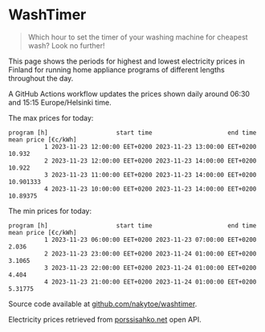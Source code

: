 
# WashTimer

> Which hour to set the timer of your washing machine for cheapest wash? Look no further!

This page shows the periods for highest and lowest electricity prices in Finland 
for running home appliance programs of different lengths throughout the day. 

A GitHub Actions workflow updates the prices shown daily around 06:30 and 15:15 Europe/Helsinki time.

The max prices for today:

	program [h]                   start time                     end time mean price [€c/kWh]
	          1 2023-11-23 12:00:00 EET+0200 2023-11-23 13:00:00 EET+0200              10.932
	          2 2023-11-23 12:00:00 EET+0200 2023-11-23 14:00:00 EET+0200              10.922
	          3 2023-11-23 11:00:00 EET+0200 2023-11-23 14:00:00 EET+0200           10.901333
	          4 2023-11-23 10:00:00 EET+0200 2023-11-23 14:00:00 EET+0200            10.89375

The min prices for today:

	program [h]                   start time                     end time mean price [€c/kWh]
	          1 2023-11-23 06:00:00 EET+0200 2023-11-23 07:00:00 EET+0200               2.036
	          2 2023-11-23 23:00:00 EET+0200 2023-11-24 01:00:00 EET+0200              3.1065
	          3 2023-11-23 22:00:00 EET+0200 2023-11-24 01:00:00 EET+0200               4.404
	          4 2023-11-23 21:00:00 EET+0200 2023-11-24 01:00:00 EET+0200             5.31775


Source code available at [github.com/nakytoe/washtimer](https://github.com/nakytoe/washtimer).

Electricity prices retrieved from [porssisahko.net](https://porssisahko.net/api) open API.
